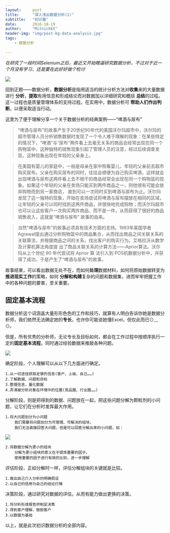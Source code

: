 ```yaml
---
layout:     post
title:      "深入浅出数据分析(1)"
subtitle:   "初识篇"
date:       2016-10-19
author:     "MitnickEX"
header-img: "img/post-bg-data-analysis.jpg"
tags:
    - 数据分析
    
---
```


*在研究了一段时间Selenium之后，最近又开始瞎逼研究数据分析，不过对于近一个月没有学习，还是要在此好好做个检讨*

![](http://i.imgur.com/oCigi7E.jpg)

回到正题——数据分析，**数据分析**是指用适当的统计分析方法对**收集**来的大量数据进行 **分析**，**提取**有用信息和形成结论而对数据加以详细研究和概括 **总结**的过程。这一过程也是质量管理体系的支持过程。在实用中，数据分析可 **帮助人们作出判断**，以便采取适当行动。

这里为了便于理解分享一个关于数据分析的经典案例——“啤酒与尿布”
>“啤酒与尿布”的故事产生于20世纪90年代的美国沃尔玛超市中，沃尔玛的超市管理人员分析销售数据时发现了一个令人难于理解的现象：在某些特定的情况下，“啤酒”与“尿布”两件看上去毫无关系的商品会经常出现在同一个购物篮中，这种独特的销售现象引起了管理人员的注意，经过后续调查发现，这种现象出现在年轻的父亲身上。

>在美国有婴儿的家庭中，一般是母亲在家中照看婴儿，年轻的父亲前去超市购买尿布。父亲在购买尿布的同时，往往会顺便为自己购买啤酒，这样就会出现啤酒与尿布这两件看上去不相干的商品经常会出现在同一个购物篮的现象。如果这个年轻的父亲在卖场只能买到两件商品之一，则他很有可能会放弃购物而到另一家商店， 直到可以一次同时买到啤酒与尿布为止。沃尔玛发现了这一独特的现象，开始在卖场尝试将啤酒与尿布摆放在相同的区域，让年轻的父亲可以同时找到这两件商品，并很快地完成购物；而沃尔玛超市也可以让这些客户一次购买两件商品、而不是一件，从而获得了很好的商品销售收入，这就是“啤酒与尿布” 故事的由来。

>当然“啤酒与尿布”的故事必须具有技术方面的支持。1993年美国学者Agrawal提出通过分析购物篮中的商品集合，从而找出商品之间关联关系的关联算法，并根据商品之间的关系，找出客户的购买行为。艾格拉沃从数学及计算机算法角度提 出了商品关联关系的计算方法——Aprior算法。沃尔玛从上个世纪 90 年代尝试将 Aprior 算 法引入到 POS机数据分析中，并获得了成功，于是产生了“啤酒与尿布”的故事。

故事结束，可以看出数据无处不在，而如何**处理**数据材料，如何将原始数据转变为**推进现实工作**的策略，如何 **分解和构建**复杂的问题和数据集，进而牢牢把握工作中的各种问题的要害，至关重要。


## 固定基本流程 ##

数据分析这个词涵盖大量形形色色的工作和技巧，就算有人明白告诉你她是数据分析师，我们依然无法确定她的**专长**，也许你可能说她懂Excel，但仅此而已⊙﹏⊙。

但是，所有优秀的分析师，无论专长及目标如何，都会在工作过程中按顺序执行一定的**固定基本流程**，同时通过经验数据来推敲各种问题。

![](http://i.imgur.com/UP2qkhA.jpg)

确定阶段，个人理解可以从以下几方面进行确定。

	1.从一切途径获取足够的信息(客户、上级、自己……)
	2.了解数据、问题和目标
	3.整理信息，量化数据
	4.弄清被分析对象在环境中的位置(竞品圈、行业圈……)

分解阶段，则是把得到的数据、问题放在一起，把这些问题分解为颗粒剂的小问题，让它们在分析时发挥最大作用。

	1.将大问题划分为小问题
		我们需要将问题划分为可管理、可解决的组块，
		我们无法直接回答大问题，但是可以回答分解出来的小问题，如：
![](http://i.imgur.com/RjQSQOU.jpg)

	2.将数据分解为更小的组块
		分解为更小组块的意义在于提炼重要的因子，
		使用重要的因子进行有效的比较，进一步理解

评估阶段，正如分解时一样，评估分解组块的关键就是比较。
	
	1.做出自己介入分析的明确假设
	2.以自己的信用为自己的结论打赌


决策阶段，通过研究对数据的评估，从而有能力做出更换的决策。

	1.将分析形成报告供制定决策
	2.得到客户理解、鼓励客户
	3.以数据为基础

以上，就是此次初识数据分析的全部内容。